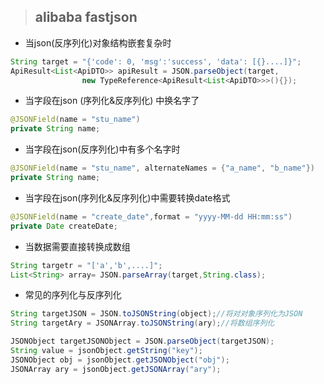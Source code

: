 > ## alibaba fastjson

* 当json(反序列化)对象结构嵌套复杂时

```java
String target = "{'code': 0, 'msg':'success', 'data': [{}....]}";
ApiResult<List<ApiDTO>> apiResult = JSON.parseObject(target, 
				new TypeReference<ApiResult<List<ApiDTO>>>(){});
```

* 当字段在json (序列化&反序列化) 中换名字了

```java
@JSONField(name = "stu_name")
private String name;
```

* 当字段在json(反序列化)中有多个名字时

```java
@JSONField(name = "stu_name", alternateNames = {"a_name", "b_name"})
private String name;
```

* 当字段在json(序列化&反序列化)中需要转换date格式

```java
@JSONField(name = "create_date",format = "yyyy-MM-dd HH:mm:ss")
private Date createDate;
```

* 当数据需要直接转换成数组

```java
String targetr = "['a','b',....]";
List<String> array= JSON.parseArray(target,String.class);
```

* 常见的序列化与反序列化

```java
String targetJSON = JSON.toJSONString(object);//将对对象序列化为JSON
String targetAry = JSONArray.toJSONString(ary);//将数组序列化

JSONObject targetJSONObject = JSON.parseObject(targetJSON);
String value = jsonObject.getString("key");
JSONObject obj = jsonObject.getJSONObject("obj");
JSONArray ary = jsonObject.getJSONArray("ary");
```
